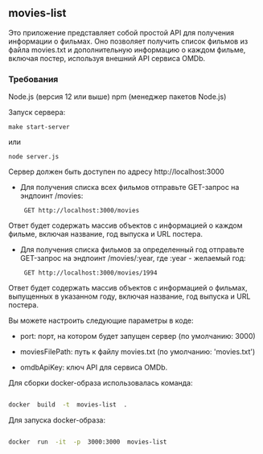 ## movies-list

Это приложение представляет собой простой API для получения информации о фильмах. Оно позволяет получить список фильмов из файла movies.txt и дополнительную информацию о каждом фильме, включая постер, используя внешний API сервиса OMDb.

### Требования

Node.js (версия 12 или выше)
npm (менеджер пакетов Node.js)

Запуск сервера:

    make start-server
или 

    node server.js

 Сервер должен быть доступен по адресу http://localhost:3000
 

 - Для получения списка всех фильмов отправьте GET-запрос на эндпоинт
   /movies:

		GET http://localhost:3000/movies

Ответ будет содержать массив объектов с информацией о каждом фильме, включая название, год выпуска и URL постера.

  

 - Для получения списка фильмов за определенный год отправьте GET-запрос
   на эндпоинт /movies/:year, где :year - желаемый год:

		GET http://localhost:3000/movies/1994

  
Ответ будет содержать массив объектов с информацией о фильмах, выпущенных в указанном году, включая название, год выпуска и URL постера.

Вы можете настроить следующие параметры в коде:
  

 - port: порт, на котором будет запущен сервер (по умолчанию: 3000)
     
 - moviesFilePath: путь к файлу movies.txt (по умолчанию: 'movies.txt')

 - omdbApiKey: ключ API для сервиса OMDb.

  
Для сборки docker-образа использовалась команда:

```sh

docker  build  -t  movies-list  .

```
Для запуска docker-образа:  

```sh

docker  run  -it  -p  3000:3000  movies-list

```